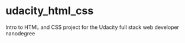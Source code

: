 # udacity_html_css
Intro to HTML and CSS project for the Udacity full stack web developer nanodegree
